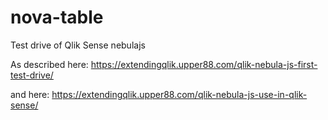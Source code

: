 # nova-table

Test drive of Qlik Sense nebulajs

As described here:
<https://extendingqlik.upper88.com/qlik-nebula-js-first-test-drive/>

and here:
<https://extendingqlik.upper88.com/qlik-nebula-js-use-in-qlik-sense/>
